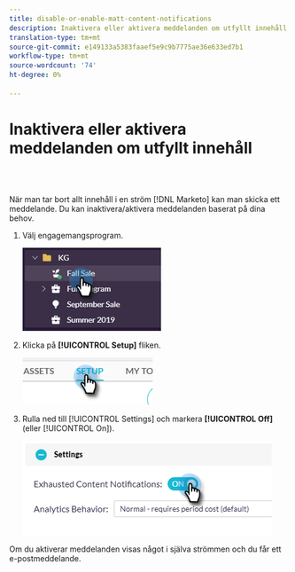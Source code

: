 ```yaml
---
title: disable-or-enable-matt-content-notifications
description: Inaktivera eller aktivera meddelanden om utfyllt innehåll
translation-type: tm+mt
source-git-commit: e149133a5383faaef5e9c9b7775ae36e633ed7b1
workflow-type: tm+mt
source-wordcount: '74'
ht-degree: 0%

---
```



# Inaktivera eller aktivera meddelanden om utfyllt innehåll

<br> 

När man tar bort allt innehåll i en ström [!DNL Marketo] kan man skicka ett meddelande. Du kan inaktivera/aktivera meddelanden baserat på dina behov.

1. Välj engagemangsprogram.

   ![Bild ett](/help/sky/assets/engagement-programs/disable-or-enable-exhausted-content-notifications/disable-or-enable-exhausted-content-notifications-1.png)

1. Klicka på **[!UICONTROL Setup]** fliken.

   ![Bild två](/help/sky/assets/engagement-programs/disable-or-enable-exhausted-content-notifications/disable-or-enable-exhausted-content-notifications-2.png)

1. Rulla ned till [!UICONTROL Settings] och markera **[!UICONTROL Off]** (eller [!UICONTROL On]).

   ![Bild tre](/help/sky/assets/engagement-programs/disable-or-enable-exhausted-content-notifications/disable-or-enable-exhausted-content-notifications-3.png)

Om du aktiverar meddelanden visas något i själva strömmen och du får ett e-postmeddelande.
